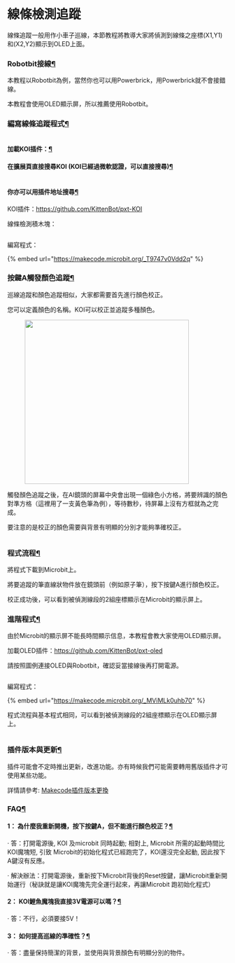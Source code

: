 # 線條檢測追蹤

線條追蹤一般用作小車子巡線，本節教程將教導大家將偵測到線條之座標(X1,Y1)和(X2,Y2)顯示到OLED上面。

### Robotbit接線[¶](broken-reference)

本教程以Robotbit為例，當然你也可以用Powerbrick，用Powerbrick就不會接錯線。

本教程會使用OLED顯示屏，所以推薦使用Robotbit。

### 編寫線條追蹤程式[¶](broken-reference)

<figure><img src="https://kittenbothk.readthedocs.io/en/latest/_images/mcbanner.png" alt=""><figcaption></figcaption></figure>

#### 加載KOI插件：[¶](broken-reference)

#### 在擴展頁直接搜尋KOI (KOI已經過微軟認證，可以直接搜尋)[¶](broken-reference)

<figure><img src="https://kittenbothk.readthedocs.io/en/latest/_images/koi_search.png" alt=""><figcaption></figcaption></figure>

#### 你亦可以用插件地址搜尋[¶](broken-reference)

KOI插件：https://github.com/KittenBot/pxt-KOI

線條檢測積木塊：

<figure><img src="https://kittenbothk.readthedocs.io/en/latest/_images/blocks.png" alt=""><figcaption></figcaption></figure>

編寫程式：

{% embed url="https://makecode.microbit.org/_T9747v0Vdd2q" %}

### 按鍵A觸發顏色追蹤[¶](broken-reference)

巡線追蹤和顏色追蹤相似，大家都需要首先進行顏色校正。

您可以定義顏色的名稱。KOI可以校正並追蹤多種顏色。

<figure><img src="https://kittenbothk.readthedocs.io/en/latest/_images/calibrate.png" alt="" width="375"><figcaption></figcaption></figure>

觸發顏色追蹤之後，在AI鏡頭的屏幕中央會出現一個綠色小方格，將要辨識的顏色對準方格（這裡用了一支黃色筆為例），等待數秒，待屏幕上沒有方框就為之完成。

要注意的是校正的顏色需要與背景有明顯的分別才能夠準確校正。

<figure><img src="https://kittenbothk.readthedocs.io/en/latest/_images/042.png" alt=""><figcaption></figcaption></figure>

### 程式流程[¶](broken-reference)

將程式下載到Microbit上。

將要追蹤的筆直線狀物件放在鏡頭前（例如原子筆），按下按鍵A進行顏色校正。

校正成功後，可以看到被偵測線段的2組座標顯示在Microbit的顯示屏上。

### 進階程式[¶](broken-reference)

由於Microbit的顯示屏不能長時間顯示信息，本教程會教大家使用OLED顯示屏。

加載OLED插件：https://github.com/KittenBot/pxt-oled

請按照圖例連接OLED與Robotbit，確認妥當接線後再打開電源。

<figure><img src="https://kittenbothk.readthedocs.io/en/latest/_images/03.png" alt=""><figcaption></figcaption></figure>

編寫程式：

{% embed url="https://makecode.microbit.org/_MViMLk0uhb70" %}

程式流程與基本程式相同，可以看到被偵測線段的2組座標顯示在OLED顯示屏上。

<figure><img src="https://kittenbothk.readthedocs.io/en/latest/_images/015.png" alt=""><figcaption></figcaption></figure>

### 插件版本與更新[¶](broken-reference)

插件可能會不定時推出更新，改進功能。亦有時候我們可能需要轉用舊版插件才可使用某些功能。

詳情請參考: [Makecode插件版本更換](../../../makecode/makecodeextupdate.md)

### FAQ[¶](broken-reference)

#### 1： 為什麼我重新開機，按下按鍵A，但不能進行顏色校正？[¶](broken-reference)

· 答：打開電源後, KOI 及microbit 同時起動; 相對上, Microbit 所需的起動時間比KOI魔塊短, 引致 Microbit的初始化程式已經跑完了，KOI還沒完全起動, 因此按下A鍵沒有反應。

· 解決辦法：打開電源後，重新按下Microbit背後的Reset按鍵，讓Microbit重新開始運行（秘訣就是讓KOI魔塊先完全運行起來，再讓Microbit 跑初始化程式）

#### 2： KOI鯉魚魔塊我直接3V電源可以嗎？[¶](broken-reference)

· 答：不行，必須要接5V！

#### 3： 如何提高巡線的準確性？[¶](broken-reference)

· 答：盡量保持簡潔的背景，並使用與背景顏色有明顯分別的物件。
